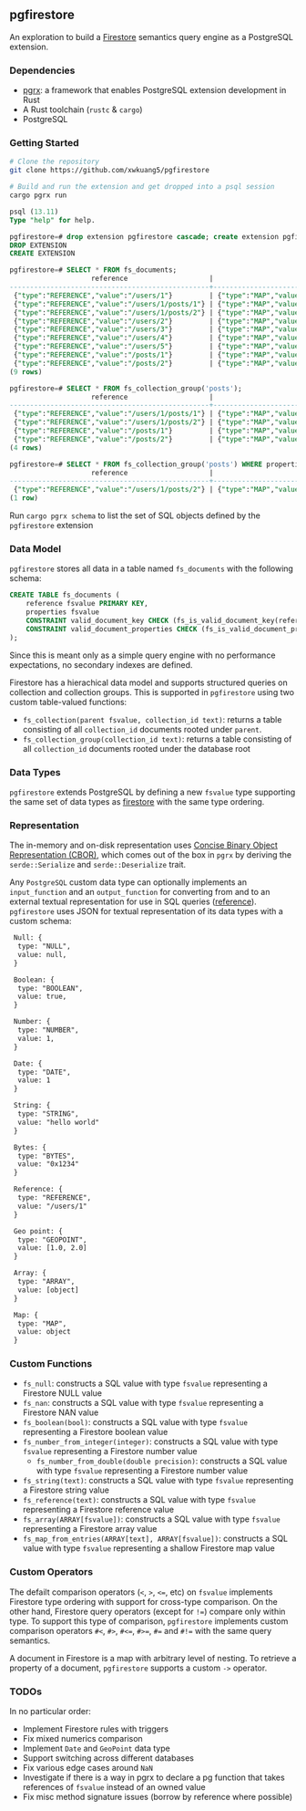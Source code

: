 ## pgfirestore

An exploration to build a [Firestore](https://firebase.google.com/docs/firestore) semantics query engine as a PostgreSQL extension.

### Dependencies

- [pgrx](https://github.com/pgcentralfoundation/pgrx): a framework that enables PostgreSQL extension development in Rust
- A Rust toolchain (`rustc` & `cargo`)
- PostgreSQL

### Getting Started

```bash
# Clone the repository
git clone https://github.com/xwkuang5/pgfirestore

# Build and run the extension and get dropped into a psql session
cargo pgrx run
```

```sql
psql (13.11)
Type "help" for help.

pgfirestore=# drop extension pgfirestore cascade; create extension pgfirestore;
DROP EXTENSION
CREATE EXTENSION

pgfirestore=# SELECT * FROM fs_documents;
                    reference                    |                                          properties
-------------------------------------------------+----------------------------------------------------------------------------------------------
 {"type":"REFERENCE","value":"/users/1"}         | {"type":"MAP","value":{"bar":{"type":"NUMBER","value":0},"foo":{"type":"NUMBER","value":0}}}
 {"type":"REFERENCE","value":"/users/1/posts/1"} | {"type":"MAP","value":{"bar":{"type":"NUMBER","value":1},"foo":{"type":"NUMBER","value":1}}}
 {"type":"REFERENCE","value":"/users/1/posts/2"} | {"type":"MAP","value":{"bar":{"type":"NUMBER","value":2},"foo":{"type":"NUMBER","value":2}}}
 {"type":"REFERENCE","value":"/users/2"}         | {"type":"MAP","value":{"foo":{"type":"NUMBER","value":2}}}
 {"type":"REFERENCE","value":"/users/3"}         | {"type":"MAP","value":{"foo":{"type":"NUMBER","value":3}}}
 {"type":"REFERENCE","value":"/users/4"}         | {"type":"MAP","value":{"foo":{"type":"NUMBER","value":4}}}
 {"type":"REFERENCE","value":"/users/5"}         | {"type":"MAP","value":{"foo":{"type":"NUMBER","value":5}}}
 {"type":"REFERENCE","value":"/posts/1"}         | {"type":"MAP","value":{"link":{"type":"REFERENCE","value":"/users/1/posts/1"}}}
 {"type":"REFERENCE","value":"/posts/2"}         | {"type":"MAP","value":{"link":{"type":"REFERENCE","value":"/users/1/posts/2"}}}
(9 rows)

pgfirestore=# SELECT * FROM fs_collection_group('posts');
                    reference                    |                                          properties
-------------------------------------------------+----------------------------------------------------------------------------------------------
 {"type":"REFERENCE","value":"/users/1/posts/1"} | {"type":"MAP","value":{"bar":{"type":"NUMBER","value":1},"foo":{"type":"NUMBER","value":1}}}
 {"type":"REFERENCE","value":"/users/1/posts/2"} | {"type":"MAP","value":{"bar":{"type":"NUMBER","value":2},"foo":{"type":"NUMBER","value":2}}}
 {"type":"REFERENCE","value":"/posts/1"}         | {"type":"MAP","value":{"link":{"type":"REFERENCE","value":"/users/1/posts/1"}}}
 {"type":"REFERENCE","value":"/posts/2"}         | {"type":"MAP","value":{"link":{"type":"REFERENCE","value":"/users/1/posts/2"}}}
(4 rows)

pgfirestore=# SELECT * FROM fs_collection_group('posts') WHERE properties->'foo' #>= fs_number_from_integer(2);
                    reference                    |                                          properties
-------------------------------------------------+----------------------------------------------------------------------------------------------
 {"type":"REFERENCE","value":"/users/1/posts/2"} | {"type":"MAP","value":{"bar":{"type":"NUMBER","value":2},"foo":{"type":"NUMBER","value":2}}}
(1 row)
```

Run `cargo pgrx schema` to list the set of SQL objects defined by the `pgfirestore` extension

### Data Model

`pgfirestore` stores all data in a table named `fs_documents` with the following schema:

```sql
CREATE TABLE fs_documents (
    reference fsvalue PRIMARY KEY,
    properties fsvalue
    CONSTRAINT valid_document_key CHECK (fs_is_valid_document_key(reference))
    CONSTRAINT valid_document_properties CHECK (fs_is_valid_document_properties(properties))
);
```

Since this is meant only as a simple query engine with no performance expectations, no secondary indexes are defined.

Firestore has a hierachical data model and supports structured queries on collection and collection groups. This is supported in `pgfirestore` using two custom table-valued functions:

- `fs_collection(parent fsvalue, collection_id text)`: returns a table consisting of all `collection_id` documents rooted under `parent`.
- `fs_collection_group(collection_id text)`: returns a table consisting of all `collection_id` documents rooted under the database root

### Data Types

`pgfirestore` extends PostgreSQL by defining a new `fsvalue` type supporting the same set of data types as [firestore](https://firebase.google.com/docs/firestore/manage-data/data-types) with the same type ordering.

### Representation

The in-memory and on-disk representation uses [Concise Binary Object Representation (CBOR)](https://datatracker.ietf.org/doc/html/rfc7049), which comes out of the box in `pgrx` by deriving the `serde::Serialize` and `serde::Deserialize` trait.

Any `PostgreSQL` custom data type can optionally implements an `input_function` and an `output_function` for converting from and to an external textual representation for use in SQL queries ([reference](https://www.postgresql.org/docs/current/sql-createtype.html)). `pgfirestore` uses JSON for textual representation of its data types with a custom schema:

```txt
 Null: {
  type: "NULL",
  value: null,
 }

 Boolean: {
  type: "BOOLEAN",
  value: true,
 }

 Number: {
  type: "NUMBER",
  value: 1,
 }

 Date: {
  type: "DATE",
  value: 1
 }

 String: {
  type: "STRING",
  value: "hello world"
 }

 Bytes: {
  type: "BYTES",
  value: "0x1234"
 }

 Reference: {
  type: "REFERENCE",
  value: "/users/1"
 }

 Geo point: {
  type: "GEOPOINT",
  value: [1.0, 2.0]
 }

 Array: {
  type: "ARRAY",
  value: [object]
 }

 Map: {
  type: "MAP",
  value: object
 }
```

### Custom Functions

- `fs_null`: constructs a SQL value with type `fsvalue` representing a Firestore NULL value
- `fs_nan`: constructs a SQL value with type `fsvalue` representing a Firestore NAN value
- `fs_boolean(bool)`: constructs a SQL value with type `fsvalue` representing a Firestore boolean value
- `fs_number_from_integer(integer)`: constructs a SQL value with type `fsvalue` representing a Firestore number value
  - `fs_number_from_double(double precision)`: constructs a SQL value with type `fsvalue` representing a Firestore number value
- `fs_string(text)`: constructs a SQL value with type `fsvalue` representing a Firestore string value
- `fs_reference(text)`: constructs a SQL value with type `fsvalue` representing a Firestore reference value
- `fs_array(ARRAY[fsvalue])`: constructs a SQL value with type `fsvalue` representing a Firestore array value
- `fs_map_from_entries(ARRAY[text], ARRAY[fsvalue])`: constructs a SQL value with type `fsvalue` representing a shallow Firestore map value

### Custom Operators

The defailt comparison operators (`<`, `>`, `<=`, etc) on `fsvalue` implements Firestore type ordering with support for cross-type comparison. On the other hand, Firestore query operators (except for `!=`) compare only within type. To support this type of comparison, `pgfirestore` implements custom comparison operators `#<`, `#>`, `#<=`, `#>=`, `#=` and `#!=` with the same query semantics.

A document in Firestore is a map with arbitrary level of nesting. To retrieve a property of a document, `pgfirestore` supports a custom `->` operator.

### TODOs

In no particular order:

- Implement Firestore rules with triggers
- Fix mixed numerics comparison
- Implement `Date` and `GeoPoint` data type
- Support switching across different databases
- Fix various edge cases around `NaN`
- Investigate if there is a way in pgrx to declare a pg function that takes references of `fsvalue` instead of an owned value
- Fix misc method signature issues (borrow by reference where possible)

